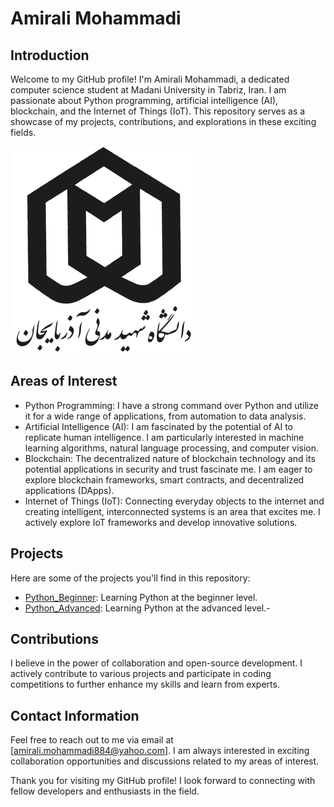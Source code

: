 # Amirali Mohammadi

## Introduction
Welcome to my GitHub profile! I'm Amirali Mohammadi, a dedicated computer science student at Madani University in Tabriz, Iran. I am passionate about Python programming, artificial intelligence (AI), blockchain, and the Internet of Things (IoT). This repository serves as a showcase of my projects, contributions, and explorations in these exciting fields.

![Madani_logo](Madani_logo.png)

## Areas of Interest
- Python Programming: I have a strong command over Python and utilize it for a wide range of applications, from automation to data analysis.
- Artificial Intelligence (AI): I am fascinated by the potential of AI to replicate human intelligence. I am particularly interested in machine learning algorithms, natural language processing, and computer vision.
- Blockchain: The decentralized nature of blockchain technology and its potential applications in security and trust fascinate me. I am eager to explore blockchain frameworks, smart contracts, and decentralized applications (DApps).
- Internet of Things (IoT): Connecting everyday objects to the internet and creating intelligent, interconnected systems is an area that excites me. I actively explore IoT frameworks and develop innovative solutions.

## Projects
Here are some of the projects you'll find in this repository:
- [Python_Beginner](https://github.com/amircodel/Python_Beginner): Learning Python at the beginner level.
- [Python_Advanced](https://github.com/amircodel/Python_Advanced): Learning Python at the advanced level.- 
## Contributions
I believe in the power of collaboration and open-source development. I actively contribute to various projects and participate in coding competitions to further enhance my skills and learn from experts.

## Contact Information
Feel free to reach out to me via email at [amirali.mohammadi884@yahoo.com]. I am always interested in exciting collaboration opportunities and discussions related to my areas of interest.

Thank you for visiting my GitHub profile! I look forward to connecting with fellow developers and enthusiasts in the field.

